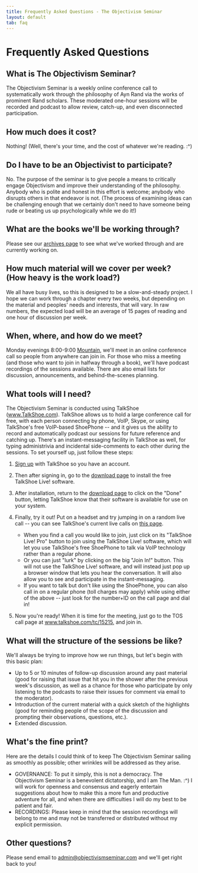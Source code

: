 ```yaml
---
title: Frequently Asked Questions - The Objectivism Seminar
layout: default
tab: faq
---
```


Frequently Asked Questions
==========================

What is The Objectivism Seminar?
-----------------------------------
The Objectivism Seminar is a weekly online conference call to systematically
work through the philosophy of Ayn Rand via the works of prominent Rand scholars.
These moderated one-hour sessions will be recorded and podcast to allow review,
catch-up, and even disconnected participation.

How much does it cost?
-------------------------
Nothing! (Well, there's your time, and the cost of whatever we're reading. :^)

Do I have to be an Objectivist to participate?
-------------------------------------------------
No. The purpose of the seminar is to give people a means to critically engage
Objectivism and improve their understanding of the philosophy. Anybody who is
polite and honest in this effort is welcome; anybody who disrupts others in that
endeavor is not. (The process of examining ideas can be challenging enough that
we certainly don't need to have someone being rude or beating us up
psychologically while we do it!)

What are the books we'll be working through?
-----------------------------------------------
Please see our <a title="archives page" href="/archives">archives page</a> to
see what we've worked through and are currently working on.

How much material will we cover per week? (How heavy is the work load?)
--------------------------------------------------------------------------
We all have busy lives, so this is designed to be a slow-and-steady project.
I hope we can work through a chapter every two weeks, but depending on the
material and peoples' needs and interests, that will vary. In raw numbers, the
expected load will be an average of 15 pages of reading and one hour of
discussion per week.

When, where, and how do we meet?
-----------------------------------
Monday evenings 8:00-9:00 <a title="Mountain time zone"
href="http://wwp.greenwichmeantime.com/time-zone/usa/mountain-time/"
target="_blank">Mountain</a>, we'll meet in an online conference call so people
from anywhere can join in. For those who miss a meeting (and those who want to
join in halfway through a book), we'll have podcast recordings of the sessions
available. There are also email lists for discussion, announcements, and
behind-the-scenes planning.

What tools will I need?
--------------------------
The Objectivism Seminar is conducted using TalkShoe (<a
href="http://www.talkshoe.com/" target="_blank">www.TalkShoe.com</a>). TalkShoe
allows us to hold a large conference call for free, with each person connecting
by phone, VoIP, Skype, or using TalkShoe's free VoIP-based ShoePhone -- and it
gives us the ability to record and automatically podcast our sessions for future
reference and catching up. There's an instant-messaging facility in TalkShoe as
well, for typing administrivia and incidental side-comments to each other during
the sessions. To set yourself up, just follow these steps:

1. <a href="http://www.talkshoe.com/talkshoe/web/userCreate1.jsp?pushNav=1&amp;cmd=signup" target="_blank">Sign up</a>&nbsp;with TalkShoe so you have an account.
1. Then after signing in, go to the&nbsp;<a href="http://www.talkshoe.com/talkshoe/web/Downloads.jsp?pushNav=1&amp;cmd=download" target="_blank">download page</a> to install the free TalkShoe Live! software.
1. After installation, return to the&nbsp;<a href="http://www.talkshoe.com/talkshoe/web/Downloads.jsp?pushNav=1&amp;cmd=download" target="_blank">download page</a> to click on the "Done" button, letting TalkShoe know that their software is available for use on your system.
1. Finally, try it out! Put on a headset and try jumping in on a random live call -- you can see TalkShoe's current live calls on <a href="http://www.talkshoe.com/talkshoe/web/talkNow.jsp?pushNav=1&amp;cmd=live" target="_blank">this page</a>.

    * When you find a call you would like to join, just click on its "TalkShoe Live! Pro" button to join using the TalkShoe Live! software, which will let you use TalkShoe's free ShoePhone to talk via VoIP technology rather than a regular phone.
    * Or you can just "lurk" by clicking on the big "Join In!" button. This will not use the TalkShoe Live! software, and will instead just pop up a browser window that lets you hear the conversation. It will also allow you to see and participate in the instant-messaging.
    * If you want to talk but don't like using the ShoePhone, you can also call in on a regular phone (toll charges may apply) while using either of the above -- just look for the number+ID on the call page and dial in!

1. Now you're ready! When it is time for the meeting, just go to the TOS call
page at <a href="http://www.talkshoe.com/tc/15215"
target="_blank">www.talkshoe.com/tc/15215</a>, and join in.

What will the structure of the sessions be like?
---------------------------------------------------
We'll always be trying to improve how we run things, but let's begin with
this basic plan:

* Up to 5 or 10 minutes of follow-up discussion around any past material (good for raising that issue that hit you in the shower after the previous week's discussion, as well as a chance for those who participate by only listening to the podcasts to raise their issues for comment via email to the moderator).
* Introduction of the current material with a quick sketch of the highlights (good for reminding people of the scope of the discussion and prompting their observations, questions, etc.).
* Extended discussion.

What's the fine print?
-------------------------
Here are the details I could think of to keep The Objectivism Seminar sailing
as smoothly as possible; other wrinkles will be addressed as they arise.

* GOVERNANCE: To put it simply, this is not a democracy. The Objectivism Seminar is a benevolent dictatorship, and I am The Man. :^) I will work for openness and consensus and eagerly entertain suggestions about how to make this a more fun and productive adventure for all, and when there are difficulties I will do my best to be patient and fair.
* RECORDINGS: Please keep in mind that the session recordings will belong to me and may not be transferred or distributed without my explicit permission.

Other questions?
-------------------
Please send email to <a title="Send email to the Objectivism Seminar admin!"
href="mailto:admin@objectivismseminar.com"
target="_blank">admin@objectivismseminar.com</a> and we'll get right back to
you!
